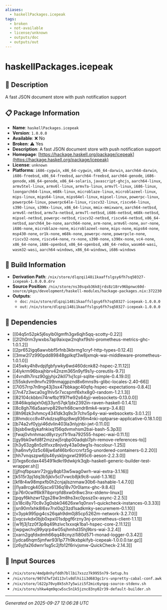```yaml
---
aliases:
  - haskellPackages.icepeak
tags:
  - broken
  - not-available
  - license/unknown
  - outputs/doc
  - outputs/out
---
```


# haskellPackages.icepeak

## 📝 Description

A fast JSON document store with push notification support

## 📋 Package Information

- **Name**: `haskellPackages.icepeak`
- **Version**: `1.0.0.0`
- **Available**: ❌ No
- **Broken**: ⚠️ Yes
- **Description**: A fast JSON document store with push notification support
- **Homepage**: [https://hackage.haskell.org/package/icepeak](https://hackage.haskell.org/package/icepeak)
- **License**: `unknown`
- **Platforms**: `i686-cygwin`, `x86_64-cygwin`, `x86_64-darwin`, `aarch64-darwin`, `i686-freebsd`, `x86_64-freebsd`, `aarch64-freebsd`, `aarch64-genode`, `i686-genode`, `x86_64-genode`, `x86_64-solaris`, `javascript-ghcjs`, `aarch64-linux`, `armv5tel-linux`, `armv6l-linux`, `armv7a-linux`, `armv7l-linux`, `i686-linux`, `loongarch64-linux`, `m68k-linux`, `microblaze-linux`, `microblazeel-linux`, `mips-linux`, `mips64-linux`, `mips64el-linux`, `mipsel-linux`, `powerpc-linux`, `powerpc64-linux`, `powerpc64le-linux`, `riscv32-linux`, `riscv64-linux`, `s390-linux`, `s390x-linux`, `x86_64-linux`, `mmix-mmixware`, `aarch64-netbsd`, `armv6l-netbsd`, `armv7a-netbsd`, `armv7l-netbsd`, `i686-netbsd`, `m68k-netbsd`, `mipsel-netbsd`, `powerpc-netbsd`, `riscv32-netbsd`, `riscv64-netbsd`, `x86_64-netbsd`, `aarch64_be-none`, `aarch64-none`, `arm-none`, `armv6l-none`, `avr-none`, `i686-none`, `microblaze-none`, `microblazeel-none`, `mips-none`, `mips64-none`, `msp430-none`, `or1k-none`, `m68k-none`, `powerpc-none`, `powerpcle-none`, `riscv32-none`, `riscv64-none`, `rx-none`, `s390-none`, `s390x-none`, `vc4-none`, `x86_64-none`, `i686-openbsd`, `x86_64-openbsd`, `x86_64-redox`, `wasm64-wasi`, `wasm32-wasi`, `aarch64-windows`, `x86_64-windows`, `i686-windows`

## 🔧 Build Information

- **Derivation Path**: `/nix/store/dlqzqi148i1kaaffslgsy6fh7sq50327-icepeak-1.0.0.0.drv`
- **Source Position**: `/nix/store/ns30sqxb36k8jrds8z18rv96bpnwc60d-source/pkgs/development/haskell-modules/hackage-packages.nix:372230`
- **Outputs**:
  - `doc`:  `/nix/store/dlqzqi148i1kaaffslgsy6fh7sq50327-icepeak-1.0.0.0`
  - `out`:  `/nix/store/dlqzqi148i1kaaffslgsy6fh7sq50327-icepeak-1.0.0.0`

## 🔗 Dependencies

- [[04q5n52pk5j6sylb0lgmfh3gx6qjh5qq-scotty-0.22]]
- [[2l2h0rm3ywxbs7ap9aixqw2nqhxf9shi-prometheus-metrics-ghc-1.0.1.2]]
- [[2pr652igq6awvbbf5rfnb3kbrmg1cryf-http-types-0.12.4]]
- [[3mw2l7z990pdd89848gplkqf3w8jxmqk-wai-middleware-prometheus-1.0.1.0]]
- [[45wky4h8vdpjfgbfywky6wd460dcnk82-hspec-2.11.12]]
- [[4lykrm96bxajhbrv42nzm365n9yf9s1y-coreutils-9.7]]
- [[4vndlh7irsz90gjyhjx2ikll71vj1cpl-sqlite-simple-0.4.19.0]]
- [[55skdvm9nvfv299nmajgpznd8x6mns9s-glibc-locales-2.40-66]]
- [[7i057rrp7n9ng43j3sx47bbkagc40qfq-hspec-expectations-0.8.4]]
- [[7n47z3wca0sg1hlv5r7xcspmf6xhx8g0-random-1.2.1.3]]
- [[82104ckbbni74rwfbz1f97fw92s64yji-websockets-0.13.0.0]]
- [[846ikqdajxh0dj33yn57qk1jdx2392in-raven-haskell-0.1.4.1]]
- [[8c8gh7l6a5aanvp829xrh68cwndr8mk4-warp-3.4.8]]
- [[8h96zk3vhmcy4341dk3q9x3r7chv5p4y-wai-websockets-3.0.1.2]]
- [[8hmdccc8v4fvkdzsq8lqz8wq936m4nki-optparse-applicative-0.18.1.0]]
- [[b74a2vf0yjyi46dvlin403la3nlyjnbi-jwt-0.11.0]]
- [[bjsb6wdjykafnkixq156qdvmxhsm2bai-bash-5.3p3]]
- [[fwaj0vhnhmacd8yrzycf1r1lva792555-hspec-wai-0.11.1]]
- [[gy9bk0wfd8f2mzzwj5rqbp00adqbl7ph-remove-references-to]]
- [[h3y63zg8n5zllfxxz8njvdy43a0dwg1s-hscolour-1.25]]
- [[ha6nvfy0z5c68jw6af46br6crcnrfz5g-unordered-containers-0.2.20]]
- [[hh7vnqszpw6jls46yskljngxwl2995c6-aeson-2.2.3.0]]
- [[i1xgs6cdax445491kdkrl9dwkjrk3qjb-haskell-generic-builder-test-wrapper.sh]]
- [[jjfnqfbpsanr72rgjy8qb13w5wag0wrh-wai-extra-3.1.16]]
- [[k515r3pj1dq3b5jklv5cl7vwcb8jk9c8-uuid-1.3.16]]
- [[kf8r4w98mpxfb0h2cnjajlsznmaw30b6-hashable-1.4.7.0]]
- [[l1ya8rcgk405jscx6136q18v70r0lamx-ghc-9.8.4]]
- [[p76r0cwlf6k97ibprrpfd8xw0r8wc3nx-stdenv-linux]]
- [[pqyf6khzwr12gs28w3m8hs3xc0pssz0x-async-2.2.5]]
- [[s18ci8y70c8v3g0sbk04626xw1q0nxv1-quickcheck-instances-0.3.33]]
- [[sn90m1xhk8l6sv7rxl0q23zd1sadkmky-securemem-0.1.10]]
- [[v3ypk995pg4cs26qah9dm0j85cp5262m-network-3.2.7.0]]
- [[vqcsvkdx0bjb0xpxi01sdpgf6rzny3nj-prometheus-client-1.1.1]]
- [[w1fj3j1zz0f3p8q49hzivc1xxxqk1ba1-hspec-core-2.11.12]]
- [[wpgwchvj99yqrp4w05sjhmhd35hj9brs-wai-3.2.4]]
- [[xarn2gqfdxdmh66qq48cnyzi1i80d571-monad-logger-0.3.42]]
- [[ydca6hqm5jmfwr93l1p77h9kxbpkifyb-icepeak-1.0.0.0.tar.gz]]
- [[z6yjfa26dwnr1sg5c2jfb12f6rivjsmw-QuickCheck-2.14.3]]

## 📁 Input Sources

- `/nix/store/4mdp8nhyfddh7bllbi7xszz7k9955n79-Setup.hs`
- `/nix/store/907d7wf2d113vlv8dlhi1i3d683gc1rs-unpretty-cabal-conf.awk`
- `/nix/store/l622p70vy8k5sh7y5wizi5f2mic6ynpg-source-stdenv.sh`
- `/nix/store/shkw4qm9qcw5sc5n1k5jznc83ny02r39-default-builder.sh`

---
*Generated on 2025-09-27 12:06:28 UTC*
